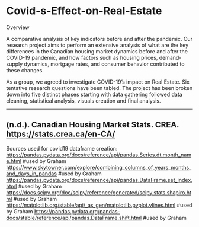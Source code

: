 # Covid-s-Effect-on-Real-Estate
Overview

A comparative analysis of key indicators before and after the pandemic. Our research project aims to perform an extensive analysis of what are the key differences in the Canadian housing market dynamics before and after the COVID-19 pandemic, and how factors such as housing prices, demand-supply dynamics, mortgage rates, and consumer behavior contributed to these changes.



As a group, we agreed to investigate COVID-19’s impact on Real Estate. Six  tentative research questions have been tabled. The project has been broken  down into five distinct phases starting with data gathering followed data  cleaning, statistical analysis, visuals creation and final analysis.

-----------------------------------------------------------------------------------------------------------
(n.d.). Canadian Housing Market Stats. CREA. https://stats.crea.ca/en-CA/
-----------------------------------------------------------------------------------------------------------

Sources used for covid19 dataframe creation:
https://pandas.pydata.org/docs/reference/api/pandas.Series.dt.month_name.html #used by Graham
https://www.skytowner.com/explore/combining_columns_of_years_months_and_days_in_pandas #used by Graham
https://pandas.pydata.org/docs/reference/api/pandas.DataFrame.set_index.html #used by Graham
https://docs.scipy.org/doc/scipy/reference/generated/scipy.stats.shapiro.html #used by Graham
https://matplotlib.org/stable/api/_as_gen/matplotlib.pyplot.vlines.html #used by Graham
https://pandas.pydata.org/pandas-docs/stable/reference/api/pandas.DataFrame.shift.html #used by Graham
